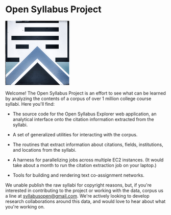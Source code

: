 # Open Syllabus Project

![Open Syllabus Project](osp.jpg)

Welcome! The Open Syllabus Project is an effort to see what can be learned by analyzing the contents of a corpus of over 1 million college course syllabi.  Here you'll find:

- The source code for the Open Syllabus Explorer web application, an analytical interface onto the citation information extracted from the syllabi.

- A set of generalized utilities for interacting with the corpus.

- The routines that extract information about citations, fields, institutions, and locations from the syllabi.

- A harness for parallelizing jobs across multiple EC2 instances. (It would take about a month to run the citation extraction job on your laptop.)

- Tools for building and rendering text co-assignment networks.

We unable publish the raw syllabi for copyright reasons, but, if you're interested in contributing to the project or working with the data, corpus us a line at syllabusopen@gmail.com. We're actively looking to develop research collaborations around this data, and would love to hear about what you're working on.
